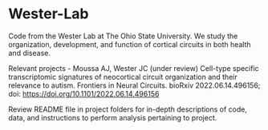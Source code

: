 # Wester-Lab
Code from the Wester Lab at The Ohio State University. We study the organization, development, and function of cortical circuits in both health and disease.

Relevant projects - Moussa AJ, Wester JC (under review) Cell-type specific transcriptomic signatures of neocortical circuit organization and their relevance to autism. Frontiers in Neural Circuits. bioRxiv 2022.06.14.496156; doi: https://doi.org/10.1101/2022.06.14.496156

Review README file in project folders for in-depth descriptions of code, data, and instructions to perform analysis pertaining to project.
